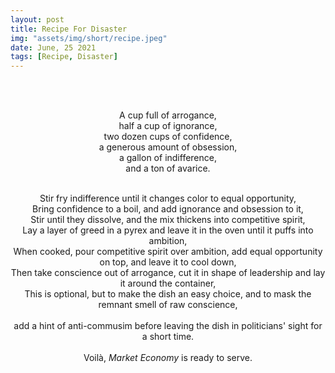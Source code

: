 ```yaml
---
layout: post
title: Recipe For Disaster
img: "assets/img/short/recipe.jpeg"
date: June, 25 2021
tags: [Recipe, Disaster]
---
```

  
<br><br>
<div align="center">

A cup full of arrogance,<br>
half a cup of ignorance,<br>
two dozen cups of confidence,<br>
a generous amount of obsession, <br>
a gallon of indifference,<br>
and a ton of avarice. <br><br>
  
Stir fry indifference until it changes color to equal opportunity,<br>
Bring confidence to a boil, and add ignorance and obsession to it,<br>
Stir until they dissolve, and the mix thickens into competitive spirit,<br>
Lay a layer of greed in a pyrex and leave it in the oven until it puffs into ambition,<br>
When cooked, pour competitive spirit over ambition, add equal opportunity on top, and leave it to cool down,<br>
Then take conscience out of arrogance, cut it in shape of leadership and lay it around the container,<br>
This is optional, but to make the dish an easy choice, and to mask the remnant smell of raw conscience,<br>  
add a hint of anti-commusim before leaving the dish in politicians' sight for a short time.<br>
<br>
Voilà, <em>Market Economy</em> is ready to serve.<br>
  







</div>
<br><br>
<br><br>
<br><br>
<br><br>
<br><br>
<br><br>
